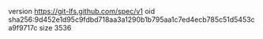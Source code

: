 version https://git-lfs.github.com/spec/v1
oid sha256:9d452e1d95c9fdbd718aa3a1290b1b795aa1c7ed4ecb785c51d5453ca9f9717c
size 3536
